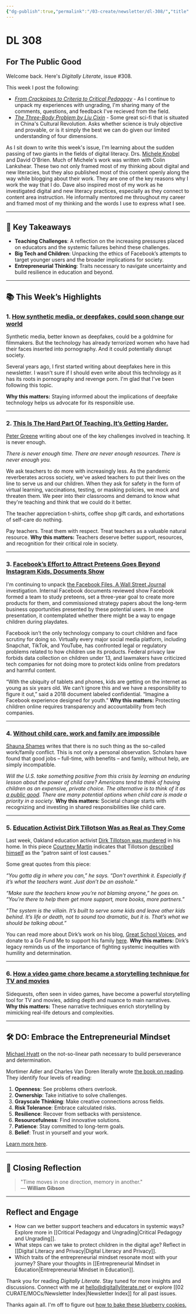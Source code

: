 ```yaml
---
{"dg-publish":true,"permalink":"/03-create/newsletter/dl-308/","title":"For The Public Good","tags":["education","facebook","futures","identity","privacy","social-media"]}
---
```



# DL 308

## For The Public Good

Welcome back. Here's _Digitally Literate_, issue #308.

This week I post the following:

- _[From Crackpipes to Criteria to Critical Pedagogy](https://wiobyrne.com/crackpipes-to-criteria-to-critical-pedagogy/)_ - As I continue to unpack my experiences with ungrading, I'm sharing many of the comments, questions, and feedback I've recieved from the field.
- _[The Three-Body Problem by Liu Cixin](https://wiobyrne.com/the-three-body-problem-by-liu-cixin/)_ - Some great sci-fi that is situated in China's Cultural Revolution. Asks whether science is truly objective and provable, or is it simply the best we can do given our limited understanding of four dimensions.

As I sit down to write this week's issue, I'm learning about the sudden passing of two giants in the fields of digital literacy. Drs. [Michele Knobel](https://en.wikipedia.org/wiki/Michele_Knobel) and David O'Brien. Much of Michele's work was written with Colin Lankshear. These two not only framed most of my thinking about digital and new literacies, but they also published most of this content openly along the way while blogging about their work. They are one of the key reasons why I work the way that I do. Dave also inspired most of my work as he investigated digital and new literacy practices, especially as they connect to content area instruction. He informally mentored me throughout my career and framed most of my thinking and the words I use to express what I see.

---

## 🔖 Key Takeaways

- **Teaching Challenges**: A reflection on the increasing pressures placed on educators and the systemic failures behind these challenges.  
- **Big Tech and Children**: Unpacking the ethics of Facebook’s attempts to target younger users and the broader implications for society.  
- **Entrepreneurial Thinking**: Traits necessary to navigate uncertainty and build resilience in education and beyond.  

---

## 📚 This Week’s Highlights

### 1. **[How synthetic media, or deepfakes, could soon change our world](https://www.youtube.com/watch?v=Yb1GCjmw8_8&t=7s)**  
Synthetic media, better known as deepfakes, could be a goldmine for filmmakers. But the technology has already terrorized women who have had their faces inserted into pornography. And it could potentially disrupt society.

Several years ago, I first started writing about deepfakes here in this newsletter. I wasn't sure if I should even write about this technology as it has its roots in pornography and revenge porn. I'm glad that I've been following this topic.

**Why this matters:** Staying informed about the implications of deepfake technology helps us advocate for its responsible use.

---

### 2. **[This Is The Hard Part Of Teaching. It’s Getting Harder.](https://www.forbes.com/sites/petergreene/2021-10-15/this-is-the-hard-part-of-teaching-its-getting-harder/?sh=617ad6178e84)**  
[Peter Greene](https://curmudgucation.blogspot.com/) writing about one of the key challenges involved in teaching. It is never enough.

_There is never enough time. There are never enough resources. There is never enough you._

We ask teachers to do more with increasingly less. As the pandemic reverberates across society, we've asked teachers to put their lives on the line to serve us and our children. When they ask for safety in the form of virtual learning, vaccinations, testing, or masking policies, we mock and threaten them. We peer into their classrooms and demand to know what they're teaching and think that we could do it better.

The teacher appreciation t-shirts, coffee shop gift cards, and exhortations of self-care do nothing.

Pay teachers. Treat them with respect. Treat teachers as a valuable natural resource.
**Why this matters:** Teachers deserve better support, resources, and recognition for their critical role in society.

---

### 3. **[Facebook’s Effort to Attract Preteens Goes Beyond Instagram Kids, Documents Show](https://www.wsj.com/articles/facebook-instagram-kids-tweens-attract-11632849667?mod=article_inline)**  
I'm continuing to unpack [the Facebook Files, A Wall Street Journal](https://www.wsj.com/articles/the-facebook-files-11631713039?mod=bigtop-breadcrumb) investigation. Internal Facebook documents reviewed show Facebook formed a team to study preteens, set a three-year goal to create more products for them, and commissioned strategy papers about the long-term business opportunities presented by these potential users. In one presentation, it contemplated whether there might be a way to engage children during playdates.

Facebook isn’t the only technology company to court children and face scrutiny for doing so. Virtually every major social media platform, including Snapchat, TikTok, and YouTube, has confronted legal or regulatory problems related to how children use its products. Federal privacy law forbids data collection on children under 13, and lawmakers have criticized tech companies for not doing more to protect kids online from predators and harmful content.

“With the ubiquity of tablets and phones, kids are getting on the internet as young as six years old. We can’t ignore this and we have a responsibility to figure it out,” said a 2018 document labeled confidential. “Imagine a Facebook experience designed for youth.”
**Why this matters:** Protecting children online requires transparency and accountability from tech companies.

---

### 4. **[Without child care, work and family are impossible](https://theconversation.com/without-child-care-work-and-family-are-impossible-137340)**  
[Shauna Shames](http://www.shaunashames.com/) writes that there is no such thing as the so-called work/family conflict. This is not only a personal observation. Scholars have found that good jobs – full-time, with benefits – and family, without help, are simply incompatible.

_Will the U.S. take something positive from this crisis by learning an enduring lesson about the power of child care? Americans tend to think of having children as an expensive, private choice. The alternative is to think of it as [a public good](https://plato.stanford.edu/entries/free-rider/#PubGoo). There are many potential options when child care is made a priority in a society_.
**Why this matters:** Societal change starts with recognizing and investing in shared responsibilities like child care.

---

### 5. **[Education Activist Dirk Tillotson Was as Real as They Come](https://educationpost.org/education-activist-dirk-tillotson-was-as-real-as-they-come/)**  
Last week, Oakland education activist [Dirk Tillotson was murdered](https://www.eastbaytimes.com/2021-10-02/man-fatally-shot-wife-wounded-in-oakland-home-invasion-robbery) in his home. In this piece [Courtney Martin](https://twitter.com/courtwrites) indicates that Tillotson [described himself](https://greatschoolvoices.org/meet-dirk/) as the “patron saint of lost causes.”

Some great quotes from this piece:

_“You gotta dig in where you can,” he says. “Don’t overthink it. Especially if it’s what the teachers want. Just don’t be an asshole.”_

_“Make sure the teachers know you’re not blaming anyone,” he goes on. “You’re there to help them get more support, more books, more partners.”_ 

_"The system is the villain. It’s built to serve some kids and leave other kids behind. It’s life or death, not to sound too dramatic, but it is. That’s what we should be talking about.”_

You can read more about Dirk’s work on his blog, [Great School Voices](https://greatschoolvoices.org/), and donate to a Go Fund Me to support his family [here](https://www.gofundme.com/f/support-dirk-tillotsons-family?d=:signedDonationId&utm_medium=email&utm_source=product&utm_campaign=p_email_m_pd-5332-donation-receipt-adyen&utm_content=internal).
**Why this matters:** Dirk’s legacy reminds us of the importance of fighting systemic inequities with humility and determination.

---

### 6. **[How a video game chore became a storytelling technique for TV and movies](https://www.inverse.com/gaming/side-quest-meaning-video-games)**  
Sidequests, often seen in video games, have become a powerful storytelling tool for TV and movies, adding depth and nuance to main narratives.  
**Why this matters:** These narrative techniques enrich storytelling by mimicking real-life detours and complexities.

---

## 🛠️ DO: Embrace the Entrepreneurial Mindset  

[Michael Hyatt](https://michaelhyatt.com/author/michaelhyatt/) on the not-so-linear path necessary to build perseverance and determination.

Mortimer Adler and Charles Van Doren literally wrote [the book on reading](https://www.amazon.com/gp/product/0671212095/ref=as_li_qf_asin_il_tl?ie=UTF8&tag=farnamstreet-20&creative=9325&linkCode=as2&creativeASIN=0671212095&linkId=95f640336f1079ee3b5acafcc3a34a84). They identify four levels of reading:

1. **Openness**: See problems others overlook.  
2. **Ownership**: Take initiative to solve challenges.  
3. **Grayscale Thinking**: Make creative connections across fields.  
4. **Risk Tolerance**: Embrace calculated risks.  
5. **Resilience**: Recover from setbacks with persistence.  
6. **Resourcefulness**: Find innovative solutions.  
7. **Patience**: Stay committed to long-term goals.  
8. **Belief**: Trust in yourself and your work.

[Learn more here](https://michaelhyatt.com/8-traits-of-the-entrepreneurial-mindset/).

---

## 🌟 Closing Reflection  

> "Time moves in one direction, memory in another."  
> — **William Gibson**

---

## Reflect and Engage

- How can we better support teachers and educators in systemic ways? Explore more in [[Critical Pedagogy and Ungrading\|Critical Pedagogy and Ungrading]].  
- What steps can we take to protect children in the digital age? Reflect in [[Digital Literacy and Privacy\|Digital Literacy and Privacy]].  
- Which traits of the entrepreneurial mindset resonate most with your journey? Share your thoughts in [[Entrepreneurial Mindset in Education\|Entrepreneurial Mindset in Education]].  

Thank you for reading _Digitally Literate_. Stay tuned for more insights and discussions. Connect with me at [hello@digitallyliterate.net](mailto:hello@digitallyliterate.net) or explore [[02 CURATE/MOCs/Newsletter Index\|Newsletter Index]] for all past issues.

Thanks again all. I'm off to figure out [how to bake these blueberry cookies.](https://www.tasteofhome.com/article/blueberry-cookies-recipe/)